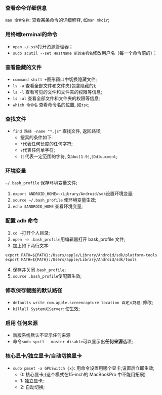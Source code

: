 ### 查看命令详细信息
`man 命令名称`: 查看某条命令的详细解释, 如`man mkdir`;


### 用终端terminal的命令
* `open ~/.ssh`打开资源管理器；
* `sudo scutil --set HostName 新的主机名`修改用户名（每一个命令前的）；

### 查看隐藏的文件
* `command shift +`图形窗口中切换隐藏文件;
* `ls -a` 查看全部文件和文件夹(包含隐藏的);
* `ls -l` 查看可见的文件和文件夹的权限等信息;
* `ls -al` 查看全部文件和文件夹的权限等信息;
* `which 命令名` 查看命令名的位置, 如`tsc`;

### 查找文件
* `find 路径 -name "*.js"` 查找文件, 返回路径;
    * 搜索的条件如下:
    * `*`代表任何长度的任何字符;
    * `?`代表任何单字符;
    * `[]`代表一定范围的字符, 如`doc[1-9]`,`[Dd]oucment`;

### 环境变量
`~/.bash_profile` 保存环境变量文件;
1. `export ANDROID_HOME=~/Library/Android/sdk`设置环境变量;
2. `source ~/.bash_profile` 使环境变量生效;
3. `echo $ANDROID_HOME` 查看环境变量;

### 配置 adb 命令
1. `cd ~`打开个人目录;
2. `open -e .bash_profile`用编辑器打开 bask_profile 文件;
3. 加上如下两行文本:
```
export PATH=${PATH}:/Users/apple/Library/Android/sdk/platform-tools
export PATH=${PATH}:/Users/apple/Library/Android/sdk/tools
```
4. 保存并关闭`.bash_profile`;
5. `source .bash_profile`使配置生效;



### 修改保存截图的默认路径
* `defaults write com.apple.screencapture location 自定义路径`: 修改;
* `killall SystemUIServer`: 使生效;


### 启用 任何来源
* 新版系统默认不显示任何来源
* 命令`sudo spctl --master-disable`可以显示出**任何来源**选项;

### 核心显卡/独立显卡/自动切换显卡
* `sudo pmset -a GPUSwitch {x}`: 用命令设置用哪个显卡;设置后立即生效;
    * 0: 核心显卡;(这个模式在15-inch的 MacBookPro 中不能用拓展)
    * 1: 独立显卡;
    * 2: 自动切换;